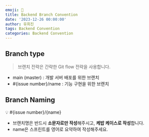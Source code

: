 ```yaml
---
emoji: 📝
title: Backend Branch Convention
date: '2023-12-26 00:00:00'
author: 유희진
tags: Backend Convention
categories: Backend Convention
---
```

## Branch type

> 브랜치 전략은 간략한 Git flow 전략을 사용합니다.
> 
- main (master) : 개발 서버 배포를 위한 브랜치
- #{issue number}/name : 기능 구현을 위한 브랜치

## Branch Naming

<aside>
💡 #{issue number}/{name}

</aside>

- 브랜치명은 반드시 **소문자로만 작성**해주시고, **케밥 케이스로 작성**합니다.
- name은 스프린트를 영어로 요약하여 작성해주세요.